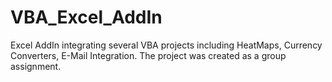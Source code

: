 # VBA_Excel_AddIn
Excel AddIn integrating several VBA projects including HeatMaps, Currency Converters, E-Mail Integration. The project was created as a group assignment.

